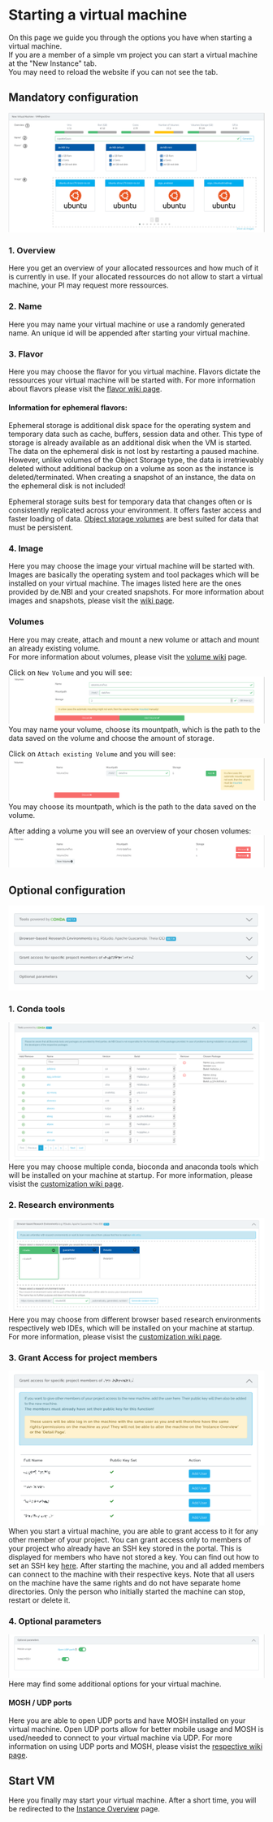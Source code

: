 # Starting a virtual machine

On this page we guide you through the options you have when starting a virtual machine.  
If you are a member of a simple vm project you can start a virtual machine at the "New Instance" tab.  
You may need to reload the website if you can not see the tab.

## Mandatory configuration
![overview_one](./img/new_instance/new_instance_overview_one.png)

### 1. Overview
Here you get an overview of your allocated ressources and how much of it is currently in use. If your allocated ressources do not allow to start a virtual machine, your PI may request more ressources.

### 2. Name
Here you may name your virtual machine or use a randomly generated name. An unique id will be appended after starting your virtual machine.

### 3. Flavor
Here you may choose the flavor for you virtual machine. Flavors dictate the ressources your virtual machine will be started with. For more information about flavors please visit the [flavor wiki page](../Concept/flavors.md).

#### Information for ephemeral flavors:
Ephemeral storage is additional disk space for the operating system and temporary data such as cache, buffers, session data and other. This type of storage is already available as an additional disk when the VM is started.  The data on the ephemeral disk is not lost by restarting a paused machine. However, unlike volumes of the Object Storage type, the data is irretrievably deleted without additional backup on a volume as soon as the instance is deleted/terminated. When creating a snapshot of an instance, the data on the ephemeral disk is not included! 

Ephemeral storage suits best for temporary data that changes often or is consistently replicated across your environment. It offers faster access and faster loading of data.
[Object storage volumes](#1-volumes) are best suited for data that must be persistent.

### 4. Image
Here you may choose the image your virtual machine will be started with. Images are basically the operating system and tool packages which will be installed on your virtual machine. The images listed here are the ones provided by de.NBI and your created snapshots. For more information about images and snapshots, please visit the [wiki page](./snapshots.md).

### Volumes
Here you may create, attach and mount a new volume or attach and mount an already existing volume.  
For more information about volumes, please visit the [volume wiki](./volumes.md) page.

Click on `New Volume` and you will see:
![vol_new](./img/new_instance/new_instance_vol_new.png)
 You may name your volume, choose its mountpath, which is the path to the data saved on the volume and choose the amount of storage.  

Click on `Attach existing Volume` and you will see:
![vol_ex](./img/new_instance/new_instance_vol_ex.png)
You may choose its mountpath, which is the path to the data saved on the volume.  

After adding a volume you will see an overview of your chosen volumes:
![vol_done](./img/new_instance/new_instance_vol_done.png)

## Optional configuration
![overview_two](./img/new_instance/new_instance_overview_two.png)


### 1. Conda tools
![conda](./img/new_instance/new_instance_conda.png)
Here you may choose multiple conda, bioconda and anaconda tools which will be installed on your machine at startup. For more information, please visist the [customization wiki page](./customization.md#conda).

### 2. Research environments
![resenv](./img/new_instance/new_instance_resenv_name.png)
Here you may choose from different browser based research environments respectively web IDEs, which will be installed on your machine at startup. For more information, please visist the [customization wiki page](./customization.md#research-environments).

### 3. Grant Access for project members
![add_users](./img/new_instance/add_users_to_vm.png)
When you start a virtual machine, you are able to grant access to it for any other member of your project.
You can grant access only to members of your project who already have an SSH key stored in the portal. This is displayed for members who have not stored a key. You can find out how to set an SSH key [here](../portal/user_information.md/#ssh-key).
After starting the machine, you and all added members can connect to the machine with their respective keys. 
Note that all users on the machine have the same rights and do not have separate home directories.
Only the person who initially started the machine can stop, restart or delete it.  

### 4. Optional parameters
![optionals](./img/new_instance/new_instance_optional.png)
Here may find some additional options for your virtual machine.
#### MOSH / UDP ports
Here you are able to open UDP ports and have MOSH installed on your virtual machine. Open UDP ports allow for better mobile usage and MOSH is used/needed to connect to your virtual machine via UDP. For more information on using UDP ports and MOSH, please visist the [respective wiki page](../Tutorials/Mosh/index.md).

## Start VM
Here you finally may start your virtual machine. After a short time, you will be redirected to the [Instance Overview](./instance_overview.md) page.

